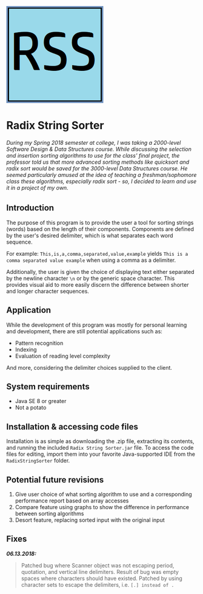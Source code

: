 ![RadixStringSorter](radixstringsorter.png)
# Radix String Sorter
###### During my Spring 2018 semester at college, I was taking a 2000-level Software Design & Data Structures course. While discussing the selection and insertion sorting algorithms to use for the class' final project, the professor told us that more advanced sorting methods like quicksort and radix sort would be saved for the 3000-level Data Structures course. He seemed particularly amused at the idea of teaching a freshman/sophomore class these algorithms, especially radix sort - so, I decided to learn and use it in a project of my own.

## Introduction
The purpose of this program is to provide the user a tool for sorting strings (words) based on the length of their components. Components are defined by the user's desired delimiter, which is what separates each word sequence. 

For example: `This,is,a,comma,separated,value,example` yields `This is a comma separated value example` when using a comma as a delimiter. 

Additionally, the user is given the choice of displaying text either separated by the newline character `\n` or by the generic space character. This provides visual aid to more easily discern the difference between shorter and longer character sequences.

## Application
While the development of this program was mostly for personal learning and development, there are still potential applications such as:

- Pattern recognition
- Indexing
- Evaluation of reading level complexity

And more, considering the delimiter choices supplied to the client.

## System requirements
- Java SE 8 or greater
- Not a potato

## Installation & accessing code files
Installation is as simple as downloading the .zip file, extracting its contents, and running the included `Radix String Sorter.jar` file. 
To access the code files for editing, import them into your favorite Java-supported IDE from the `RadixStringSorter` folder.

## Potential future revisions
1. Give user choice of what sorting algorithm to use and a corresponding performance report based on array accesses
2. Compare feature using graphs to show the difference in performance between sorting algorithms
3. Desort feature, replacing sorted input with the original input

## Fixes
_**06.13.2018:**_
> Patched bug where Scanner object was not escaping period, quotation, and vertical line delimiters. Result of bug was empty spaces where characters should have existed. Patched by using character sets to escape the delimiters, i.e. `[.] instead of .`
